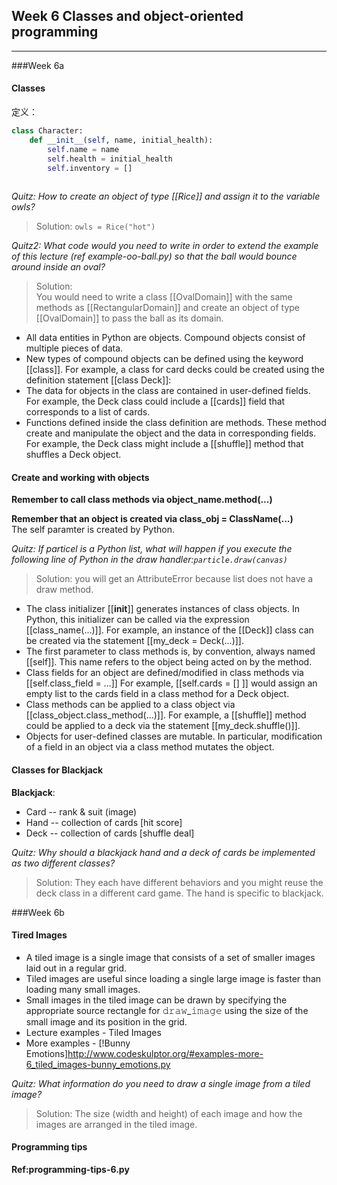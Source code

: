 ## Week 6 Classes and object-oriented programming
***  
###Week 6a
#### Classes
定义：
```python
class Character:
    def __init__(self, name, initial_health):
        self.name = name
        self.health = initial_health
        self.inventory = []
        
```
*Quitz: How to create an object of type [[Rice]] and assign it to the variable owls?*
> Solution:
`owls = Rice("hot")`

*Quitz2: What code would you need to write in order to extend the example of this lecture (ref example-oo-ball.py) so that the ball would bounce around inside an oval?*  
>Solution:  
You would need to write a class [[OvalDomain]] with the same methods as [[RectangularDomain]] and create an object of type [[OvalDomain]] to pass the ball as its domain.

* All data entities in Python are objects. Compound objects consist of multiple pieces of data.
* New types of compound objects can be defined using the keyword [[class]]. For example, a class for card decks could be created using the definition statement [[class Deck]]:
* The data for objects in the class are contained in user-defined fields. For example, the Deck class could include a [[cards]] field that corresponds to a list of cards.
* Functions defined inside the class definition are methods. These method create and manipulate the object and the data in corresponding fields. For example, the Deck class might include a [[shuffle]] method that shuffles a Deck object.
 

#### Create and working with objects
**Remember to call class methods via object_name.method(...)**

**Remember that an object is created via class_obj = ClassName(...)**  
The self paramter is created by Python.  

*Quitz: If particel is a Python list, what will happen if you execute the following line of Python in the draw handler:`particle.draw(canvas)`*  
>Solution: you will get an AttributeError because list does not have a draw method.

* The class initializer [[__init__]]  generates instances of class objects. In Python, this initializer can be called via the expression [[class_name(...)]]. For example, an instance of the [[Deck]] class can be created via the statement [[my_deck = Deck(...)]].
* The first parameter to class methods is, by convention, always named [[self]]. This name refers to the object being acted on by the method.
* Class fields for an object are defined/modified in class methods via [[self.class_field = ...]] For example, [[self.cards = [] ]] would assign an empty list to the cards field in a class method for a Deck object.
* Class methods can be applied to a class object via [[class_object.class_method(...)]]. For example, a [[shuffle]] method could be applied to a deck via the statement [[my_deck.shuffle()]].
* Objects for user-defined classes are mutable. In particular, modification of a field in an object via a class method mutates the object.


#### Classes for Blackjack
**Blackjack**:
* Card -- rank & suit (image)
* Hand -- collection of cards [hit score]
* Deck -- collection of cards [shuffle deal]

*Quitz: Why should a blackjack hand and a deck of cards be implemented as two different classes?*  
>Solution: They each have different behaviors and you might reuse the deck class in a different card game. The hand is specific to blackjack.  



###Week 6b
#### Tired Images
* A tiled image is a single image that consists of a set of smaller images laid out in a regular grid.
* Tiled images are useful since loading a single large image is faster than loading many small images.
* Small images in the tiled image can be drawn by specifying the appropriate source rectangle for 𝚍𝚛𝚊𝚠_𝚒𝚖𝚊𝚐𝚎 using the size of the small image and its position in the grid.
* Lecture examples - Tiled Images
* More examples - [!Bunny Emotions]<http://www.codeskulptor.org/#examples-more-6_tiled_images-bunny_emotions.py>


*Quitz: What information do you need to draw a single image from a tiled image?*
> Solution: The size (width and height) of each image and how the images are arranged in the tiled image.  


#### Programming tips

**Ref:programming-tips-6.py**
